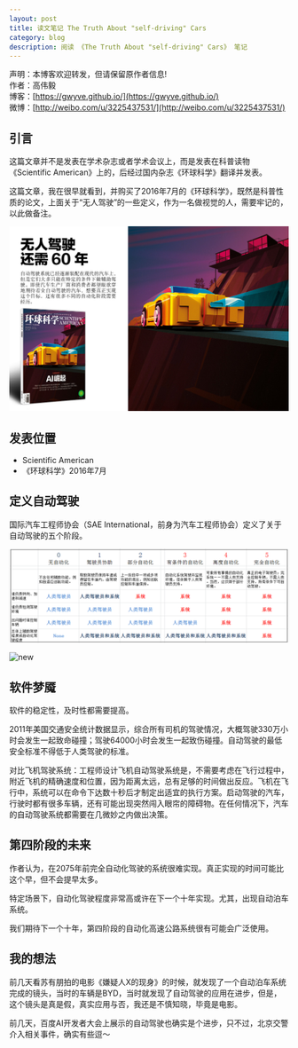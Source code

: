 ```yaml
---
layout: post
title: 读文笔记 The Truth About "self-driving" Cars       
category: blog
description: 阅读 《The Truth About "self-driving" Cars》 笔记              
---
```



声明：本博客欢迎转发，但请保留原作者信息!      
作者：高伟毅    
博客：[https://gwyve.github.io/](https://gwyve.github.io/)    
微博：[http://weibo.com/u/3225437531/](http://weibo.com/u/3225437531/)    
  
## 引言    

这篇文章并不是发表在学术杂志或者学术会议上，而是发表在科普读物《Scientific American》上的，后经过国内杂志《环球科学》翻译并发表。

这篇文章，我在很早就看到，并购买了2016年7月的《环球科学》，既然是科普性质的论文，上面关于“无人驾驶”的一些定义，作为一名做视觉的人，需要牢记的，以此做备注。          
        
![od](/images/blog/2017-7-16/od.png)                              

## 发表位置  

- Scientific American
- 《环球科学》2016年7月          
                    

## 定义自动驾驶

国际汽车工程师协会（SAE International，前身为汽车工程师协会）定义了关于自动驾驶的五个阶段。

![table](/images/blog/2017-7-16/table.png) 


![new](/images/blog/2017-7-16/new.jpg)    

## 软件梦魇

软件的稳定性，及时性都需要提高。

2011年美国交通安全统计数据显示，综合所有司机的驾驶情况，大概驾驶330万小时会发生一起致命碰撞；驾驶64000小时会发生一起致伤碰撞。自动驾驶的最低安全标准不得低于人类驾驶的标准。

对比飞机驾驶系统：工程师设计飞机自动驾驶系统是，不需要考虑在飞行过程中，附近飞机的精确速度和位置，因为距离太远，总有足够的时间做出反应。飞机在飞行中，系统可以在命令下达数十秒后才制定出适宜的执行方案。启动驾驶的汽车，行驶时都有很多车辆，还有可能出现突然闯入眼帘的障碍物。在任何情况下，汽车的自动驾驶系统都需要在几微妙之内做出决策。

## 第四阶段的未来

作者认为，在2075年前完全自动化驾驶的系统很难实现。真正实现的时间可能比这个早，但不会提早太多。

特定场景下，自动化驾驶程度非常高或许在下一个十年实现。尤其，出现自动泊车系统。

我们期待下一个十年，第四阶段的自动化高速公路系统很有可能会广泛使用。

## 我的想法

前几天看苏有朋拍的电影《嫌疑人X的现身》的时候，就发现了一个自动泊车系统完成的镜头，当时的车辆是BYD，当时就发现了自动驾驶的应用在进步，但是，这个镜头是真是假，真实应用与否，我还是不慎知晓，毕竟是电影。


前几天，百度AI开发者大会上展示的自动驾驶也确实是个进步，只不过，北京交警介入相关事件，确实有些逗～
          


                          